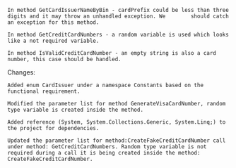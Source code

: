 

    In method GetCardIssuerNameByBin - cardPrefix could be less than three digits and it may throw an unhandled exception. We        should catch an exception for this method.

    In method GetCreditCardNumbers - a random variable is used which looks like a not required variable.

    In method IsValidCreditCardNumber - an empty string is also a card number, this case should be handled.



Changes:

    Added enum CardIssuer under a namespace Constants based on the functional requirement.

    Modified the parameter list for method GenerateVisaCardNumber, random type variable is created inside the method.

    Added reference (System, System.Collections.Generic, System.Linq;) to the project for dependencies.

    Updated the parameter list for method:CreateFakeCreditCardNumber call under method: GetCreditCardNumbers. Random type variable is not required during a call it is being created inside the method: CreateFakeCreditCardNumber.
